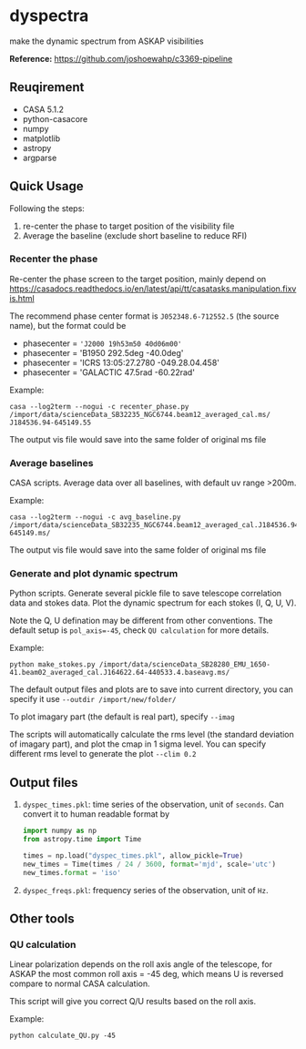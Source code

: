 # dyspectra

make the dynamic spectrum from ASKAP visibilities 

**Reference:**
https://github.com/joshoewahp/c3369-pipeline

## Reuqirement

* CASA 5.1.2
* python-casacore
* numpy
* matplotlib
* astropy
* argparse

## Quick Usage

Following the steps:
1. re-center the phase to target position of the visibility file 
2. Average the baseline (exclude short baseline to reduce RFI)

### Recenter the phase

Re-center the phase screen to the target position, mainly depend on https://casadocs.readthedocs.io/en/latest/api/tt/casatasks.manipulation.fixvis.html

The recommend phase center format is `J052348.6-712552.5` (the source name), but the format could be 
* phasecenter = `'J2000 19h53m50 40d06m00'`
* phasecenter = 'B1950 292.5deg -40.0deg'
* phasecenter = 'ICRS 13:05:27.2780 -049.28.04.458'
* phasecenter = 'GALACTIC 47.5rad -60.22rad'

Example:
```
casa --log2term --nogui -c recenter_phase.py /import/data/scienceData_SB32235_NGC6744.beam12_averaged_cal.ms/ J184536.94-645149.55
```
The output vis file would save into the same folder of original ms file

### Average baselines 

CASA scripts. Average data over all baselines, with default uv range >200m. 

Example:
```
casa --log2term --nogui -c avg_baseline.py /import/data/scienceData_SB32235_NGC6744.beam12_averaged_cal.J184536.94-645149.ms/
```
The output vis file would save into the same folder of original ms file


### Generate and plot dynamic spectrum

Python scripts. Generate several pickle file to save telescope correlation data and stokes data. Plot the dynamic spectrum for each stokes (I, Q, U, V). 

Note the Q, U defination may be different from other conventions. The default setup is `pol_axis=-45`, check `QU calculation` for more details. 

Example:
```
python make_stokes.py /import/data/scienceData_SB28280_EMU_1650-41.beam02_averaged_cal.J164622.64-440533.4.baseavg.ms/
```
The default output files and plots are to save into current directory, you can specify it use `--outdir /import/new/folder/`

To plot imagary part (the default is real part), specify `--imag`

The scripts will automatically calculate the rms level (the standard deviation of imagary part), and plot the cmap in 1 sigma level. You can specify different rms level to generate the plot `--clim 0.2`



## Output files

1. `dyspec_times.pkl`: time series of the observation, unit of `seconds`. Can convert it to human readable format by 

    ```python
    import numpy as np
    from astropy.time import Time
    
    times = np.load("dyspec_times.pkl", allow_pickle=True)
    new_times = Time(times / 24 / 3600, format='mjd', scale='utc')
    new_times.format = 'iso'
    ```
2. `dyspec_freqs.pkl`: frequency series of the observation, unit of `Hz`. 




## Other tools 

### QU calculation

Linear polarization depends on the roll axis angle of the telescope, for ASKAP the most common roll axis = -45 deg, which means U is reversed compare to normal CASA calculation. 

This script will give you correct Q/U results based on the roll axis. 

Example:
```
python calculate_QU.py -45
```



